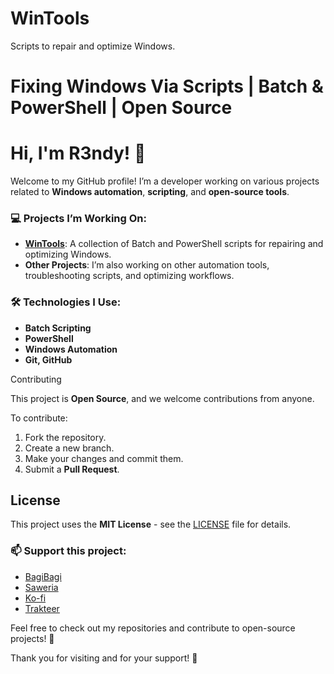 # WinTools
Scripts to repair and optimize Windows.

# Fixing Windows Via Scripts | Batch & PowerShell | Open Source

# Hi, I'm R3ndy! 👋

Welcome to my GitHub profile! I’m a developer working on various projects related to **Windows automation**, **scripting**, and **open-source tools**.

### 💻 Projects I’m Working On:
- **[WinTools](https://github.com/r3ndycom/WinTools)**: A collection of Batch and PowerShell scripts for repairing and optimizing Windows.
- **Other Projects**: I’m also working on other automation tools, troubleshooting scripts, and optimizing workflows.

### 🛠️ Technologies I Use:
- **Batch Scripting**
- **PowerShell**
- **Windows Automation**
- **Git, GitHub**

 Contributing

This project is **Open Source**, and we welcome contributions from anyone.

To contribute:
1. Fork the repository.
2. Create a new branch.
3. Make your changes and commit them.
4. Submit a **Pull Request**.

## License

This project uses the **MIT License** - see the [LICENSE](LICENSE) file for details.

### 📫 Support this project:
- [BagiBagi](https://bagibagi.co/r3ndy)
- [Saweria](https://saweria.co/r3ndy)
- [Ko-fi](https://ko-fi.com/r3ndy)
- [Trakteer](https://trakteer.id/r3ndy)

Feel free to check out my repositories and contribute to open-source projects! 🚀

Thank you for visiting and for your support! 🙏

